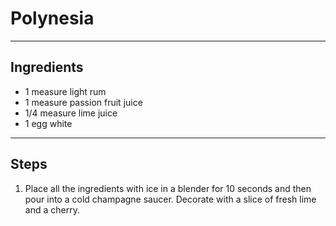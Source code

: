 # Polynesia

---

## Ingredients

* 1 measure light rum
* 1 measure passion fruit juice
* 1/4 measure lime juice
* 1 egg white

---

## Steps

1.  Place all the ingredients with ice in a blender for 10 seconds and then pour into a cold champagne saucer. Decorate with a slice of fresh lime and a cherry.